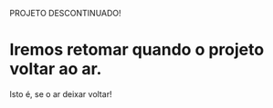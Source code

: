 PROJETO DESCONTINUADO!

# Iremos retomar quando o projeto voltar ao ar.

Isto é, se o ar deixar voltar!
